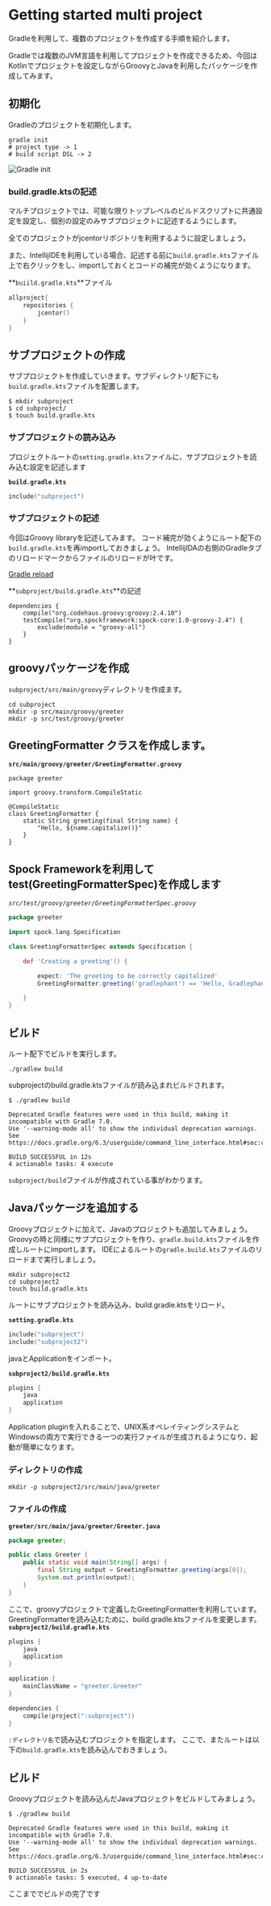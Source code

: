 # Getting started multi project
Gradleを利用して、複数のプロジェクトを作成する手順を紹介します。

Gradleでは複数のJVM言語を利用してプロジェクトを作成できるため、今回はKotlinでプロジェクトを設定しながらGroovyとJavaを利用したパッケージを作成してみます。

## 初期化
Gradleのプロジェクトを初期化します。

```shell script
gradle init
# project type -> 1
# build script DSL -> 2
```

![Gradle init](https://firebasestorage.googleapis.com/v0/b/storage-ui.appspot.com/o/1600170031133?alt=media&token=23094721-0cfe-49a3-ac5a-f5b78f4cb61a)

### build.gradle.ktsの記述
マルチプロジェクトでは、可能な限りトップレベルのビルドスクリプトに共通設定を設定し、個別の設定のみサブプロジェクトに記述するようにします。

全てのプロジェクトがjcentorリポジトリを利用するように設定しましょう。

また、IntellijIDEを利用している場合、記述する前に`build.gradle.kts`ファイル上で右クリックをし、importしておくとコードの補完が効くようになります。

**`buiild.gradle.kts`**ファイル
```kotlin
allproject{
    repositories {
        jcentor()
    }
}
```

## サブプロジェクトの作成
サブプロジェクトを作成していきます。サブディレクトリ配下にも`build.gradle.kts`ファイルを配置します。

```
$ mkdir subproject
$ cd subproject/
$ touch build.gradle.kts
```

### サブプロジェクトの読み込み
プロジェクトルートの`setting.gradle.kts`ファイルに、サブプロジェクトを読み込む設定を記述します

**`build.gradle.kts`**
```kotlin
include("subproject")
```

### サブプロジェクトの記述
今回はGroovy libraryを記述してみます。
コード補完が効くようにルート配下の`build.gradle.kts`を再importしておきましょう。
IntellijIDAの右側のGradleタブのリロードマークからファイルのリロードが叶です。

[Gradle reload](https://firebasestorage.googleapis.com/v0/b/storage-ui.appspot.com/o/1600170869819?alt=media&token=0500e880-4669-4c13-a258-25088b9caf06)

**`subproject/build.gradle.kts`**の記述

```
dependencies {
    compile("org.codehaus.groovy:groovy:2.4.10")
    testCompile("org.spockframework:spock-core:1.0-groovy-2.4") {
        exclude(module = "groovy-all")
    }
}
```
## groovyパッケージを作成

`subproject/src/main/groovy`ディレクトリを作成ます。

```
cd subproject
mkdir -p src/main/groovy/greeter
mkdir -p src/test/groovy/greeter
```

## GreetingFormatter クラスを作成します。

**`src/main/groovy/greeter/GreetingFormatter.groovy`**
```
package greeter

import groovy.transform.CompileStatic

@CompileStatic
class GreetingFormatter {
    static String greeting(final String name) {
        "Hello, ${name.capitalize()}"
    }
}
```

## Spock Frameworkを利用してtest(GreetingFormatterSpec)を作成します

*`src/test/groovy/greeter/GreetingFormatterSpec.groovy`*

```groovy
package greeter

import spock.lang.Specification

class GreetingFormatterSpec extends Specification {

    def 'Creating a greeting'() {

        expect: 'The greeting to be correctly capitalized'
        GreetingFormatter.greeting('gradlephant') == 'Hello, Gradlephant'

    }
}
```

## ビルド
ルート配下でビルドを実行します。
```shell script
./gradlew build

```

subprojectのbuild.gradle.ktsファイルが読み込まれビルドされます。

```
$ ./gradlew build

Deprecated Gradle features were used in this build, making it incompatible with Gradle 7.0.
Use '--warning-mode all' to show the individual deprecation warnings.
See https://docs.gradle.org/6.3/userguide/command_line_interface.html#sec:command_line_warnings

BUILD SUCCESSFUL in 12s
4 actionable tasks: 4 execute
```

`subproject/build`ファイルが作成されている事がわかります。

## Javaパッケージを追加する
Groovyプロジェクトに加えて、Javaのプロジェクトも追加してみましょう。
Groovyの時と同様にサブプロジェクトを作り、`gradle.build.kts`ファイルを作成しルートにimportします。
IDEによるルートの`gradle.build.kts`ファイルのリロードまで実行しましょう。

```
mkdir subproject2
cd subproject2
touch build.gradle.kts

```

ルートにサブプロジェクトを読み込み、build.gradle.ktsをリロード。

**`setting.gradle.kts`**
```kotlin
include("subproject")
include("subproject2")
```

javaとApplicationをインポート。

**`subproject2/build.gradle.kts`**
```kotlin
plugins {
    java        
    application 
}

```

Application pluginを入れることで、UNIX系オペレイティングシステムとWindowsの両方で実行できる一つの実行ファイルが生成されるようになり、起動が簡単になります。

### ディレクトリの作成

```
mkdir -p subproject2/src/main/java/greeter
```

### ファイルの作成
**`greeter/src/main/java/greeter/Greeter.java`** 
```java
package greeter;

public class Greeter {
    public static void main(String[] args) {
        final String output = GreetingFormatter.greeting(args[0]);
        System.out.println(output);
    }
}
```

ここで、groovyプロジェクトで定義したGreetingFormatterを利用しています。
GreetingFormatterを読み込むために、build.gradle.ktsファイルを変更します。
**`subproject2/build.gradle.kts`**
```kotlin
plugins {
    java
    application
}

application {
    mainClassName = "greeter.Greeter"
}

dependencies {
    compile(project(":subproject"))
}
```

`:ディレクトリ名`で読み込むプロジェクトを指定します。
ここで、またルートは以下の`build.gradle.kts`を読み込んでおきましょう。

## ビルド
Groovyプロジェクトを読み込んだJavaプロジェクトをビルドしてみましょう。

```
$ ./gradlew build

Deprecated Gradle features were used in this build, making it incompatible with Gradle 7.0.
Use '--warning-mode all' to show the individual deprecation warnings.
See https://docs.gradle.org/6.3/userguide/command_line_interface.html#sec:command_line_warnings

BUILD SUCCESSFUL in 2s
9 actionable tasks: 5 executed, 4 up-to-date
```
ここまででビルドの完了です